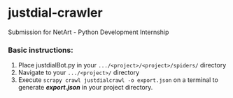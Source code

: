 # justdial-crawler
Submission for NetArt - Python Development Internship

### Basic instructions:
1. Place justdialBot.py in your `.../<project>/<project>/spiders/` directory
2. Navigate to your `.../<project>/` directory
3. Execute `scrapy crawl justdialcrawl -o export.json` on a terminal to generate ***export.json*** in your project directory.
